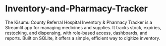 # Inventory-and-Pharmacy-Tracker
The Kisumu County Referral Hospital Inventory &amp; Pharmacy Tracker is a Streamlit app for managing medicines and supplies. It tracks stock, expiries, restocking, and dispensing, with role-based access, dashboards, and reports. Built on SQLite, it offers a simple, efficient way to digitize inventory.
